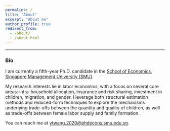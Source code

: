 ```yaml
---
permalink: /
title: "About"
excerpt: "About me"
author_profile: true
redirect_from: 
  - /about/
  - /about.html
--- 
```

<!--- <img align="left" decoding="async" src="../images/smu-logo.jpg" width="20%"><br>  --->

<!---  **<span style="color: #006692;"> Welcome to my site!</span>** --->

<!---##  Welcome to my site! --->   

 
------

 

### Bio
I am currently a fifth-year Ph.D. candidate in the [School of Economics](https://economics.smu.edu.sg/), [Singapore Management University (SMU)](https://www.smu.edu.sg/). 

My research interests lie in labor economics, with a focus on several core areas: intra-household
allocation, insurance and risk sharing, investment in children, migration, and gender. I leverage both structural estimation methods and reduced-form techniques to explore the mechanisms underlying trade-offs between the quantity and quality of children, as well as trade-offs between female labor supply and family formation. 

<!---
<span style="color: #006692;">**I am on the 2024-2025 Economics Job Market and available for interviews.**

Here are my [job market paper](../files/JMP_YutaoWANG.pdf) & [CV](../files/CV_Yutao_Wang.pdf).
--->

You can reach me at [ytwang.2020@phdecons.smu.edu.sg](mailto:ytwang.2020@phdecons.smu.edu.sg).

<!--- ------ 
### Research Interests--->
  <!--- <span style="color: green;">Economics of the Family, Labor Economics</span> 
  Labor Economics, Family Economics, Insurance and Risk Sharing, intra-household
allocation
-->

<!---
### Education
<img align="left" decoding="async" src="../images/smu-logo.jpg" width="20%"> &nbsp;&nbsp;&nbsp;Ph.D. Candidate in Economics | <small>2020 - Now</small>
<br>&nbsp;&nbsp;&nbsp;Singapore Management University
<br>&nbsp;&nbsp;&nbsp;Advisor: [Prof. Christine Ho](https://sites.google.com/site/christineho5/)
--->
  
<!---
### Contact Information
  Email: [ytwang.2020@phdecons.smu.edu.sg](mailto:ytwang.2020@phdecons.smu.edu.sg)
--->
